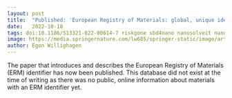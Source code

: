 ```yaml
---
layout: post
title:  "Published: 'European Registry of Materials: global, unique identifiers for (undisclosed) nanomaterials'"
date:   2022-10-18
tags: doi:10.1186/S13321-022-00614-7 riskgone sbd4nano nanosolveit nanocommons gov4nano
image: https://media.springernature.com/lw685/springer-static/image/art%3A10.1186%2Fs13321-022-00614-7/MediaObjects/13321_2022_614_Figa_HTML.png?as=webp
author: Egon Willighagen
---
```


The paper that introduces and describes the European Registry of Materials (ERM) identifier has now been published.
This database did not exist at the time of writing as there was no public, online information about materials with
an ERM identifier yet.
